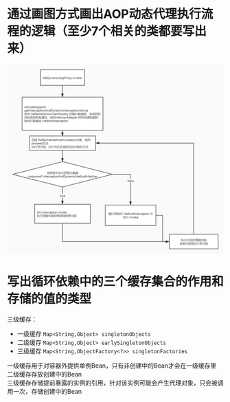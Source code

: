 # 通过画图方式画出AOP动态代理执行流程的逻辑（至少7个相关的类都要写出来）  

![image](image/6.jpg)  

# 写出循环依赖中的三个缓存集合的作用和存储的值的类型  

三级缓存：  
- 一级缓存 `Map<String,Object> singletonObjects`
- 二级缓存 `Map<String,Object> earlySingletonObjects`
- 三级缓存 `Map<String,ObjectFactory<?>> singletonFactories`  

一级缓存用于对容器外提供单例Bean，只有非创建中的Bean才会在一级缓存里  
二级缓存存放创建中的Bean  
三级缓存存储提前暴露的实例的引用，针对该实例可能会产生代理对象，只会被调用一次，存储创建中的Bean  

